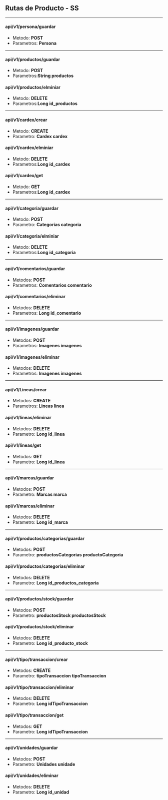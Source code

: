 ## Rutas de Producto - SS
****
#### api/v1/persona/guardar
- Metodo: **POST**
- Parametros: **Persona**

--------------------------
#### api/v1/productos/guardar
- Metodo: **POST**
- Parametros:**String productos**

#### api/v1/productos/elminiar
- Metodo: **DELETE**
- Parametros:**Long id_productos**

-----------------------------------

#### api/v1/cardex/crear
- Metodo: **CREATE**
- Parametro: **Cardex cardex**

#### api/v1/cardex/elminiar
- Metodo: **DELETE**
- Parametros:**Long id_cardex**

#### api/v1/cardex/get
- Metodo: **GET**
- Parametros:**Long id_cardex**

-----------------------------------

#### api/v1/categoria/guardar
- Metodo: **POST**
- Parametro: **Categorias categoria**

#### api/v1/categoria/elminiar
- Metodo: **DELETE**
- Parametros:**Long id_categoria**

---------------------------------------

#### api/v1/comentarios/guardar
- Metodos: **POST**
- Parametros: **Comentarios comentario**


#### api/v1/comentarios/eliminar
- Metodos: **DELETE**
- Parametros: **Long id_comentario**

-------------------------------------------

#### api/v1/imagenes/guardar
- Metodos: **POST**
- Parametros: **Imagenes imagenes**

#### api/v1/imagenes/eliminar
- Metodos: **DELETE**
- Parametros: **Imagenes imagenes**

----------------------------------------------

#### api/v1/Lineas/crear
- Metodos: **CREATE**
- Parametros: **Lineas linea**

#### api/v1/lineas/eliminar
- Metodos: **DELETE**
- Parametro: **Long id_linea**

#### api/v1/lineas/get
- Metodos: **GET**
- Parametro: **Long id_linea**

--------------------------------------------------

#### api/v1/marcas/guardar
- Metodos: **POST**
- Parametro: **Marcas marca**

#### api/v1/marcas/eliminar
- Metodos: **DELETE**
- Parametro: **Long id_marca**

------------------------------------------------------

#### api/v1/productos/categorias/guardar
- Metodos: **POST**
- Parametro: **productosCategorias productoCategoria**

#### api/v1/productos/categorias/eliminar
- Metodos: **DELETE**
- Parametro: **Long id_productos_categoria**

--------------------------------------------------------

#### api/v1/productos/stock/guardar
- Metodos: **POST**
- Parametro: **productosStock productosStock**

#### api/v1/productos/stock/eliminar
- Metodos: **DELETE**
- Parametro: **Long id_producto_stock**

----------------------------------------------------------

#### api/v1/tipo/transaccion/crear
- Metodos: **CREATE**
- Parametro: **tipoTransaccion tipoTransaccion**

#### api/v1/tipo/transaccion/eliminar
- Metodos: **DELETE**
- Parametro: **Long idTipoTransaccion**

#### api/v1/tipo/transaccion/get
- Metodos: **GET**
- Parametro: **Long idTipoTransaccion**

----------------------------------------------------------

#### api/v1/unidades/guardar
- Metodos: **POST**
- Parametro: **Unidades unidade**

#### api/v1/unidades/eliminar
- Metodos: **DELETE**
- Parametro: **Long id_unidad**
